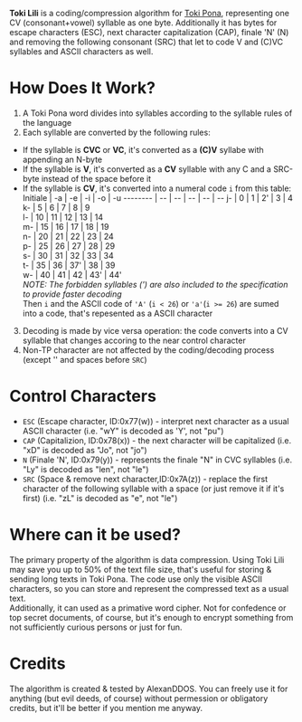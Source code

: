 **Toki Lili** is a coding/compression algorithm for [Toki Pona](http://tokipona.org), representing one CV (consonant+vowel) syllable as one byte. Additionally it has bytes for escape characters (ESC), next character capitalization (CAP), finale 'N' (N) and removing the following consonant (SRC) that let to code V and (C)VC syllables and ASCII characters as well.  
# How Does It Work?
1. A Toki Pona word divides into syllables according to the syllable rules of the language  
2. Each syllable are converted by the following rules:
- If the syllable is **CVC** or **VC**, it's converted as a **(C)V** syllabe with appending an N-byte  
- If the syllable is **V**, it's converted as a **CV** syllable with any C and a SRC-byte instead of the space before it  
- If the syllable is **CV**, it's converted into a numeral code `i` from this table:  
Initiale | -a | -e | -i | -o | -u
-------- | -- | -- | -- | -- | --
j- | 0 | 1 | 2' | 3 | 4  
k- | 5 | 6 | 7 | 8 | 9  
l- | 10 | 11 | 12 | 13 | 14  
m- | 15 | 16 | 17 | 18 | 19  
n- | 20 | 21 | 22 | 23 | 24  
p- | 25 | 26 | 27 | 28 | 29  
s- | 30 | 31 | 32 | 33 | 34  
t- | 35 | 36 | 37' | 38 | 39  
w- | 40 | 41 | 42 | 43' | 44'  
*NOTE: The forbidden syllables (') are also included to the specification to provide faster decoding*  
Then `i` and the ASCII code of `'A'` (`i < 26`) or `'a'`(`i >= 26`) are sumed into a code, that's repesented as a ASCII character  
3. Decoding is made by vice versa operation: the code converts into a CV syllable that changes accoring to the near control character  
4. Non-TP character are not affected by the coding/decoding process (except '\' and spaces before `SRC`)
# Control Characters  
- `ESC` (Escape character, ID:0x77(w)) - interpret next character as a usual ASCII character (i.e. "wY" is decoded as 'Y', not "pu")  
- `CAP` (Capitalizion, ID:0x78(x)) - the next character will be capitalized (i.e. "xD" is decoded as "Jo", not "jo")  
- `N` (Finale 'N', ID:0x79(y)) - represents the finale "N" in CVC syllables (i.e. "Ly" is decoded as "len", not "le")  
- `SRC` (Space & remove next character,ID:0x7A(z)) - replace the first character of the following syllable with a space (or just remove it if it's first) (i.e. "zL" is decoded as "e", not "le")
# Where can it be used?  
The primary property of the algorithm is data compression. Using Toki Lili may save you up to 50% of the text file size, that's useful for storing & sending long texts in Toki Pona. The code use only the visible ASCII characters, so you can store and represent the compressed text as a usual text.  
Additionally, it can used as a primative word cipher. Not for confedence or top secret documents, of course, but it's enough to encrypt something from not sufficiently curious persons or just for fun.
# Credits  
The algorithm is created & tested by AlexanDDOS. You can freely use it for anything (but evil deeds, of course) without permession or obligatory credits, but it'll be better if you mention me anyway.

